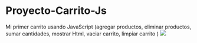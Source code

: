 # Proyecto-Carrito-Js
Mi primer carrito usando JavaScript (agregar productos, eliminar productos, sumar cantidades, mostrar Html, vaciar carrito, limpiar carrito )
![](img/carrito.png)
